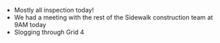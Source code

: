 - Mostly all inspection today!
- We had a meeting with the rest of the Sidewalk construction team at 9AM today
- Slogging through Grid 4